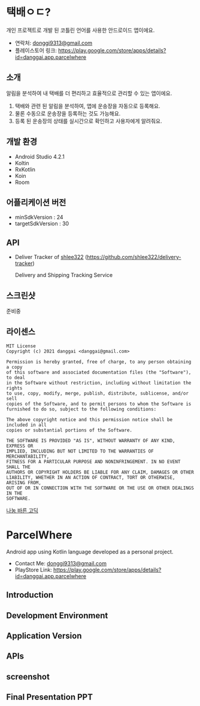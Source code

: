 # 택배ㅇㄷ?

개인 프로젝트로 개발 된 코틀린 언어를 사용한 안드로이드 앱이에요.

- 연락처: donggi9313@gmail.com
- 플레이스토어 링크: https://play.google.com/store/apps/details?id=danggai.app.parcelwhere



## 소개

알림을 분석하여 내 택배를 더 편리하고 효율적으로 관리할 수 있는 앱이에요.

1. 택배와 관련 된 알림을 분석하여, 앱에 운송장을 자동으로 등록해요.
2. 물론 수동으로 운송장을 등록하는 것도 가능해요.
3. 등록 된 운송장의 상태를 실시간으로 확인하고 사용자에게 알려줘요.



## 개발 환경

- Android Studio 4.2.1
- Koltin
- RxKotlin
- Koin
- Room



## 어플리케이션 버전

- minSdkVersion : 24
- targetSdkVersion : 30



## API

- Deliver Tracker of [shlee322](https://github.com/shlee322) (https://github.com/shlee322/delivery-tracker)

  Delivery and Shipping Tracking Service



## 스크린샷

준비중



## 라이센스

```
MIT License
Copyright (c) 2021 danggai <danggai@gmail.com>

Permission is hereby granted, free of charge, to any person obtaining a copy
of this software and associated documentation files (the "Software"), to deal
in the Software without restriction, including without limitation the rights
to use, copy, modify, merge, publish, distribute, sublicense, and/or sell
copies of the Software, and to permit persons to whom the Software is
furnished to do so, subject to the following conditions:
     
The above copyright notice and this permission notice shall be included in all
copies or substantial portions of the Software.
     
THE SOFTWARE IS PROVIDED "AS IS", WITHOUT WARRANTY OF ANY KIND, EXPRESS OR
IMPLIED, INCLUDING BUT NOT LIMITED TO THE WARRANTIES OF MERCHANTABILITY,
FITNESS FOR A PARTICULAR PURPOSE AND NONINFRINGEMENT. IN NO EVENT SHALL THE
AUTHORS OR COPYRIGHT HOLDERS BE LIABLE FOR ANY CLAIM, DAMAGES OR OTHER
LIABILITY, WHETHER IN AN ACTION OF CONTRACT, TORT OR OTHERWISE, ARISING FROM,
OUT OF OR IN CONNECTION WITH THE SOFTWARE OR THE USE OR OTHER DEALINGS IN THE
SOFTWARE.
```



[나눔 바른 고딕](https://hangeul.naver.com/font)





# ParcelWhere

Android app using Kotlin language developed as a personal project.

- Contact Me: donggi9313@gmail.com
- PlayStore Link: https://play.google.com/store/apps/details?id=danggai.app.parcelwhere



## Introduction





## Development Environment





## Application Version





## APIs





## screenshot





## Final Presentation PPT

 

